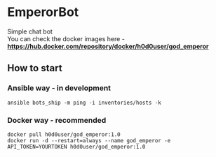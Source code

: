 # EmperorBot
Simple chat bot  
You can check the docker images here - **https://hub.docker.com/repository/docker/h0d0user/god_emperor**

## How to start

### Ansible way - in development
`ansible bots_ship -m ping -i inventories/hosts -k`

### Docker way - recommended
`docker pull h0d0user/god_emperor:1.0`  
`docker run -d --restart=always --name god_emperor -e API_TOKEN=YOURTOKEN h0d0user/god_emperor:1.0`